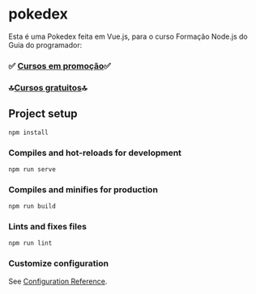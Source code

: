 # pokedex

Esta é uma Pokedex feita em Vue.js, para o curso Formação Node.js do Guia do programador:

### ✅ [Cursos em promoção](https://guiadoprogramador.com/cursos-em-promocao/)✅
### 🔝[Cursos gratuitos](https://guiadoprogramador.com/cursos-gratis/)🔝


## Project setup
```
npm install
```

### Compiles and hot-reloads for development
```
npm run serve
```

### Compiles and minifies for production
```
npm run build
```

### Lints and fixes files
```
npm run lint
```

### Customize configuration
See [Configuration Reference](https://cli.vuejs.org/config/).
